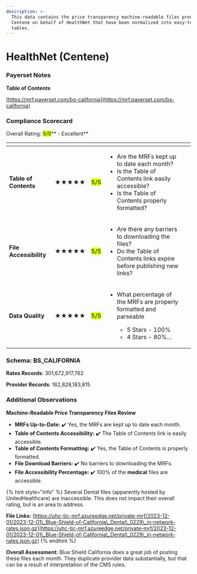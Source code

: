 ```yaml
---
description: >-
  This data contains the price transparency machine-readable files provided by
  Centene on behalf of HealthNet that have been normalized into easy-to-use
  tables.
---
```


# HealthNet (Centene)

### Payerset Notes

**Table of Contents**

[https://mrf.payerset.com/bs-california](https://mrf.payerset.com/bs-california)

### Compliance Scorecard

Overall Rating: <mark style="color:green;">**5/5**</mark>** - Excellent**

<table data-view="cards"><thead><tr><th></th><th></th><th></th><th></th><th data-hidden data-card-cover data-type="files"></th></tr></thead><tbody><tr><td><strong>Table of Contents</strong></td><td><strong>★★★★★</strong></td><td><mark style="color:green;"><strong>5/5</strong></mark></td><td><ul><li>Are the MRFs kept up to date each month? </li><li>Is the Table of Contents link easily accessible?</li><li>Is the Table of Contents properly formatted?</li></ul></td><td></td></tr><tr><td><strong>File Accessibility</strong></td><td><strong>★★★★★</strong></td><td><mark style="color:green;"><strong>5/5</strong></mark></td><td><ul><li>Are there any barriers to downloading the files?</li><li>Do the Table of Contents links expire before publishing new links?</li></ul></td><td></td></tr><tr><td><strong>Data Quality</strong></td><td><strong>★★★★★</strong></td><td><mark style="color:green;"><strong>5/5</strong></mark></td><td><ul><li><p>What percentage of the MRFs are properly formatted and parseable</p><ul><li>5 Stars - 100%</li><li>4 Stars - 80%...</li></ul></li></ul></td><td></td></tr></tbody></table>

### Schema: BS\_CALIFORNIA

**Rates Records**: 301,672,917,762

**Provider Records**: 162,828,183,815

### Additional Observations

**Machine-Readable Price Transparency Files Review**

* **MRFs Up-to-Date:** ✔️ Yes, the MRFs are kept up to date each month.
* **Table of Contents Accessibility:** ✔️ The Table of Contents link is easily accessible.
* **Table of Contents Formatting:** ✔️ Yes, the Table of Contents is properly formatted.
* **File Download Barriers:** ✔️ No barriers to downloading the MRFs.
* **File Accessibility Percentage:** ✔️ 100% of the **medical** files are accessible.

{% hint style="info" %}
Several Dental files (apparently hosted by UnitedHealthcare) are inaccessible. This does not impact their overall rating, but is an area to address.

**File Links:** [https://uhc-tic-mrf.azureedge.net/private-mrf/2023-12-01/2023-12-01\_Blue-Shield-of-California\_Dental\_0229\_in-network-rates.json.gz](https://uhc-tic-mrf.azureedge.net/private-mrf/2023-12-01/2023-12-01\_Blue-Shield-of-California\_Dental\_0229\_in-network-rates.json.gz)
{% endhint %}

**Overall Assessment:** Blue Shield California does a great job of posting these files each month. They duplicate provider data substantially, but that can be a result of interpretation of the CMS rules.
